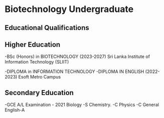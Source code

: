 # Biotechnology Undergraduate

## Educational Qualifications

## Higher Education

-BSc (Honors) in BIOTECHNOLOGY (2023-2027)
 Sri Lanka Institute of Information Technology (SLIIT)
 
-DIPLOMA in INFORMATION TECHNOLOGY
-DIPLOMA IN ENGLISH (2022-2023)
 Esoft Metro Campus

 ## Secondary Education

 -GCE A/L Examination - 2021
  Biology -S
  Chemistry. -C
  Physics -C
  General English-A

